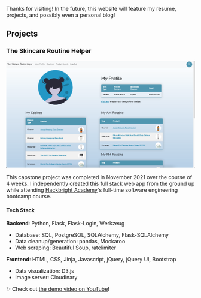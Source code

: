 Thanks for visiting! In the future, this website will feature my resume, projects, and possibly even a personal blog!

## Projects
### The Skincare Routine Helper
![skincare-routine-helper](https://github.com/florating/skincare-routine-helper/raw/main/static/img/user_profile.png)

This capstone project was completed in November 2021 over the course of 4 weeks. I independently created this full stack web app from the ground up while attending [Hackbright Academy](https://hackbrightacademy.com/)'s full-time software engineering bootcamp course.

#### Tech Stack

**Backend**: Python, Flask, Flask-Login, Werkzeug
- Database: SQL, PostgreSQL, SQLAlchemy, Flask-SQLAlchemy
- Data cleanup/generation: pandas, Mockaroo
- Web scraping: Beautiful Soup, ratelimiter

**Frontend**: HTML, CSS, Jinja, Javascript, jQuery, jQuery UI, Bootstrap
- Data visualization: D3.js
- Image server: Cloudinary

✨ Check out [the demo video on YouTube](https://www.youtube.com/watch?v=iLkXraSDivw)!
